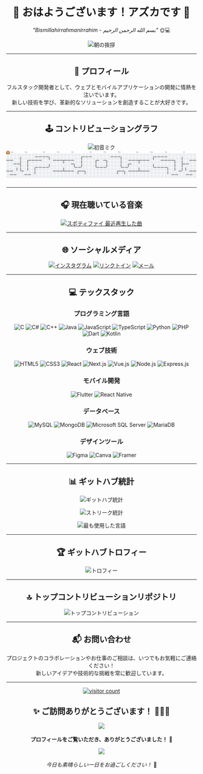 <div align="center">

# 🌸 おはようございます！アズカです 🌸  
*"Bismillahirrahmanirrahim - بسم الله الرحمن الرحيم"* 🌞💻

<img src="https://media1.tenor.com/m/eaNIf0hiKPkAAAAd/nichijou-selamat-pagi.gif" height="300" alt="朝の挨拶" />

---

## 🎯 **プロフィール**

フルスタック開発者として、ウェブとモバイルアプリケーションの開発に情熱を注いでいます。  
新しい技術を学び、革新的なソリューションを創造することが大好きです。

---

## 🕹️ **コントリビューショングラフ**

<img src="https://media1.tenor.com/m/S-Co5OMRptUAAAAd/miku-hatsune-miku.gif" height="200" alt="初音ミク" />

<picture>
  <source media="(prefers-color-scheme: dark)" srcset="https://raw.githubusercontent.com/Azelzy/Azelzy/output/pacman-contribution-graph-dark.svg">
  <source media="(prefers-color-scheme: light)" srcset="https://raw.githubusercontent.com/Azelzy/Azelzy/output/pacman-contribution-graph.svg">
  <img src="https://raw.githubusercontent.com/Azelzy/Azelzy/output/pacman-contribution-graph.svg" alt="パックマン コントリビューショングラフ" />
</picture>

---

## 🎧 **現在聴いている音楽**

<a href="https://open.spotify.com/user/vgwrcri8ooj60jht8vi85o1u6">
  <img src="https://spotify-recently-played-readme.vercel.app/api?user=vgwrcri8ooj60jht8vi85o1u6&count=1&unique=true" alt="スポティファイ 最近再生した曲" />
</a>

---

## 🌐 **ソーシャルメディア**

[![インスタグラム](https://img.shields.io/badge/Instagram-%23E4405F.svg?logo=Instagram&logoColor=white)](https://instagram.com/azelzyy) 
[![リンクトイン](https://img.shields.io/badge/LinkedIn-%230077B5.svg?logo=linkedin&logoColor=white)](https://www.linkedin.com/in/azka-el-fachrizy) 
[![メール](https://img.shields.io/badge/Email-D14836?logo=gmail&logoColor=white)](mailto:azkaelfachrizy@gmail.com)

---

## 💻 **テックスタック**

### **プログラミング言語**
![C](https://img.shields.io/badge/c-%2300599C.svg?style=for-the-badge&logo=c&logoColor=white) 
![C#](https://img.shields.io/badge/c%23-%23239120.svg?style=for-the-badge&logo=csharp&logoColor=white) 
![C++](https://img.shields.io/badge/c++-%2300599C.svg?style=for-the-badge&logo=c%2B%2B&logoColor=white) 
![Java](https://img.shields.io/badge/java-%23ED8B00.svg?style=for-the-badge&logo=openjdk&logoColor=white) 
![JavaScript](https://img.shields.io/badge/javascript-%23323330.svg?style=for-the-badge&logo=javascript&logoColor=%23F7DF1E) 
![TypeScript](https://img.shields.io/badge/typescript-%23007ACC.svg?style=for-the-badge&logo=typescript&logoColor=white) 
![Python](https://img.shields.io/badge/python-3670A0?style=for-the-badge&logo=python&logoColor=ffdd54) 
![PHP](https://img.shields.io/badge/php-%23777BB4.svg?style=for-the-badge&logo=php&logoColor=white) 
![Dart](https://img.shields.io/badge/dart-%230175C2.svg?style=for-the-badge&logo=dart&logoColor=white) 
![Kotlin](https://img.shields.io/badge/kotlin-%237F52FF.svg?style=for-the-badge&logo=kotlin&logoColor=white)

### **ウェブ技術**
![HTML5](https://img.shields.io/badge/html5-%23E34F26.svg?style=for-the-badge&logo=html5&logoColor=white) 
![CSS3](https://img.shields.io/badge/css3-%231572B6.svg?style=for-the-badge&logo=css3&logoColor=white) 
![React](https://img.shields.io/badge/react-%2320232a.svg?style=for-the-badge&logo=react&logoColor=%2361DAFB) 
![Next.js](https://img.shields.io/badge/Next-black?style=for-the-badge&logo=next.js&logoColor=white) 
![Vue.js](https://img.shields.io/badge/vue.js-%2335495e.svg?style=for-the-badge&logo=vuedotjs&logoColor=%234FC08D) 
![Node.js](https://img.shields.io/badge/node.js-6DA55F?style=for-the-badge&logo=node.js&logoColor=white) 
![Express.js](https://img.shields.io/badge/express.js-%23404d59.svg?style=for-the-badge&logo=express&logoColor=%2361DAFB)

### **モバイル開発**
![Flutter](https://img.shields.io/badge/Flutter-%2302569B.svg?style=for-the-badge&logo=Flutter&logoColor=white) 
![React Native](https://img.shields.io/badge/react_native-%2320232a.svg?style=for-the-badge&logo=react&logoColor=%2361DAFB)

### **データベース**
![MySQL](https://img.shields.io/badge/mysql-4479A1.svg?style=for-the-badge&logo=mysql&logoColor=white) 
![MongoDB](https://img.shields.io/badge/MongoDB-%234ea94b.svg?style=for-the-badge&logo=mongodb&logoColor=white) 
![Microsoft SQL Server](https://img.shields.io/badge/Microsoft%20SQL%20Server-CC2927?style=for-the-badge&logo=microsoft%20sql%20server&logoColor=white) 
![MariaDB](https://img.shields.io/badge/MariaDB-003545?style=for-the-badge&logo=mariadb&logoColor=white)

### **デザインツール**
![Figma](https://img.shields.io/badge/figma-%23F24E1E.svg?style=for-the-badge&logo=figma&logoColor=white) 
![Canva](https://img.shields.io/badge/Canva-%2300C4CC.svg?style=for-the-badge&logo=Canva&logoColor=white) 
![Framer](https://img.shields.io/badge/Framer-black?style=for-the-badge&logo=framer&logoColor=blue)

---

## 📊 **ギットハブ統計**

<div align="center">
  
![ギットハブ統計](https://github-readme-stats.vercel.app/api?username=Azelzy&theme=gruvbox&hide_border=true&include_all_commits=false&count_private=false)

![ストリーク統計](https://nirzak-streak-stats.vercel.app/?user=Azelzy&theme=gruvbox&hide_border=true)

![最も使用した言語](https://github-readme-stats.vercel.app/api/top-langs/?username=Azelzy&theme=gruvbox&hide_border=true&include_all_commits=false&count_private=false&layout=compact)

</div>

---

## 🏆 **ギットハブトロフィー**

<div align="center">
  
![トロフィー](https://github-profile-trophy.vercel.app/?username=Azelzy&theme=gruvbox&no-frame=true&no-bg=false&margin-w=4)

</div>

---

## 🔝 **トップコントリビューションリポジトリ**

<div align="center">
  
![トップコントリビューション](https://github-contributor-stats.vercel.app/api?username=Azelzy&limit=5&theme=gruvbox&combine_all_yearly_contributions=true)

</div>

---

## 📬 **お問い合わせ**

プロジェクトのコラボレーションやお仕事のご相談は、いつでもお気軽にご連絡ください！  
新しいアイデアや技術的な挑戦を常に歓迎しています。

---

<div align="center">

[![visitor count](https://visitcount.itsvg.in/api?id=Azelzy&icon=0&color=0)](https://visitcount.itsvg.in)

## ✨ **ご訪問ありがとうございます！** 🙇‍♀️💕

<img src="https://media1.tenor.com/d5INxd32FoMAAAAi/triple-baka-miku.gif" height="150" />

**プロフィールをご覧いただき、ありがとうございました！** 💫

<img src="https://media.tenor.com/ouQzDmgC9CwAAAAi/miku-vocaloid.gif" height="120" />

*今日も素晴らしい一日をお過ごしください！* 🌟

</div>
